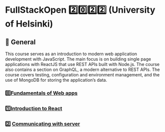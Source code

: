 # FullStackOpen 2️⃣0️⃣2️⃣2️⃣ (University of Helsinki)

## 📣 General

This course serves as an introduction to modern web application development with JavaScript. The main focus is on building single page applications with ReactJS that use REST APIs built with Node.js. The course also contains a section on GraphQL, a modern alternative to REST APIs.
The course covers testing, configuration and environment management, and the use of MongoDB for storing the application’s data.

### 0️⃣[Fundamentals of Web apps](https://github.com/tjaalto/FULLSTACK/tree/main/part0)
### 1️⃣[Introduction to React](https://github.com/tjaalto/FULLSTACK/tree/main/part1)
### 2️⃣ [Communicating with server](https://github.com/tjaalto/FULLSTACK/tree/main/part2)
